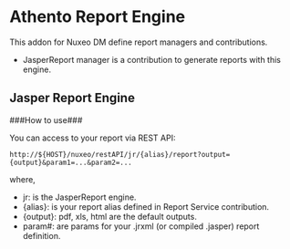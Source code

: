 # Athento Report Engine

This addon for Nuxeo DM define report managers and contributions. 

- JasperReport manager is a contribution to generate reports with this engine.

## Jasper Report Engine

###How to use###

You can access to your report via REST API:

```
http://${HOST}/nuxeo/restAPI/jr/{alias}/report?output={output}&param1=...&param2=...
```

where,

* jr: is the JasperReport engine.
* {alias}: is your report alias defined in Report Service contribution.
* {output}: pdf, xls, html are the default outputs.
* param#: are params for your .jrxml (or compiled .jasper) report definition.




